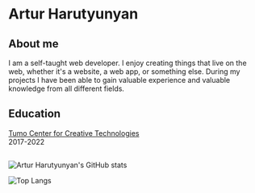# Artur Harutyunyan

## About me

I am a self-taught web developer. I enjoy creating things that live on the web, whether it's a website, a web app, or something else. During my projects I have been able to gain valuable experience and valuable knowledge from all different fields.

##
## Education
<a href="https://tumo.org">Tumo Center for Creative Technologies</a> <br>
2017-2022

##

![Artur Harutyunyan's GitHub stats](https://github-readme-stats.vercel.app/api?username=arturharutyunyan1&show_icons=true) 

![Top Langs](https://github-readme-stats.vercel.app/api/top-langs/?username=arturharutyunyan1&layout=compact)

